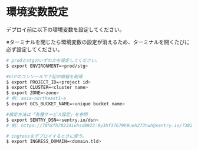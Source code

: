 # 環境変数設定

デプロイ前に以下の環境変数を設定してください。


※ターミナルを閉じたら環境変数の設定が消えるため、ターミナルを開くたびに必ず設定してください。

```bash
# prodとstgのいずれかを設定してください。
$ export ENVIRONMENT=<prod/stg>

#GCPのコンソールで下記の情報を取得
$ export PROJECT_ID=<project id>
$ export CLUSTER=<cluster name>
$ export ZONE=<zone>
# 例: asia-northeast1-a
$ export GCS_BUCKET_NAME=<unique bucket name>

#設定方法は「各種サービス設定」を参照
$ export SENTRY_DSN=<sentry.io/dsn>
# 例: https://78h8fh78234iuhsd8923:9y3hf37679h9ueh273hwh@sentry.io/738290

# ingressをデプロイするときに使う。
$ export INGRESS_DOMAIN=<domain.tld>

```

